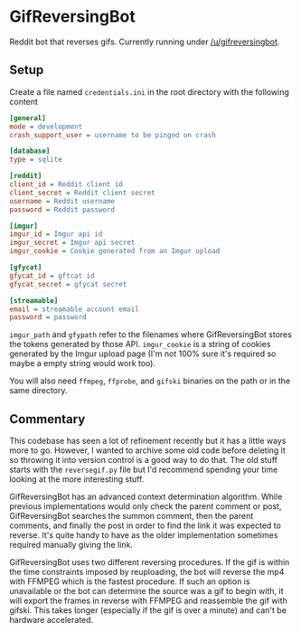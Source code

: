 # GifReversingBot

Reddit bot that reverses gifs. Currently running under [/u/gifreversingbot](https://reddit.com/user/gifreversingbot).

## Setup

Create a file named `credentials.ini` in the root directory with the following content

```ini
[general]
mode = development
crash_support_user = username to be pinged on crash

[database]
type = sqlite

[reddit]
client_id = Reddit client id
client_secret = Reddit client secret
username = Reddit username
password = Reddit password

[imgur]
imgur_id = Imgur api id
imgur_secret = Imgur api secret
imgur_cookie = Cookie generated from an Imgur upload

[gfycat]
gfycat_id = gftcat id
gfycat_secret = gfycat secret

[streamable]
email = streamable account email
password = password

```
`imgur_path` and `gfypath` refer to the filenames where GifReversingBot stores the tokens generated by those API. 
 `imgur_cookie` is a string of cookies generated by the Imgur upload page (I'm not 100% sure it's required so maybe a 
 empty string would work too).
 
You will also need `ffmpeg`, `ffprobe`, and `gifski` binaries on the path or in the same directory. 

## Commentary

This codebase has seen a lot of refinement recently but it has a little ways more to go. However, I wanted to archive some 
old code before deleting it so throwing it into version control is a good way to do that. The old stuff starts with the 
`reversegif.py` file but I'd recommend spending your time looking at the more interesting stuff.

GifReversingBot has an advanced context determination algorithm. While previous implementations would only check 
the parent comment or post, GifReversingBot searches the summon comment, then the parent comments, and finally the post 
in order to find the link it was expected to reverse. It's quite handy to have as the older implementation sometimes 
required manually giving the link. 

GifReversingBot uses two different reversing procedures. If the gif is within the time constraints imposed by reuploading, 
the bot will reverse the mp4 with FFMPEG which is the fastest procedure. If such an option is unavailable or the bot can 
determine the source was a gif to begin with, it will export the frames in reverse with FFMPEG and reassemble the gif 
with gifski. This takes longer (especially if the gif is over a minute) and can't be hardware accelerated.

